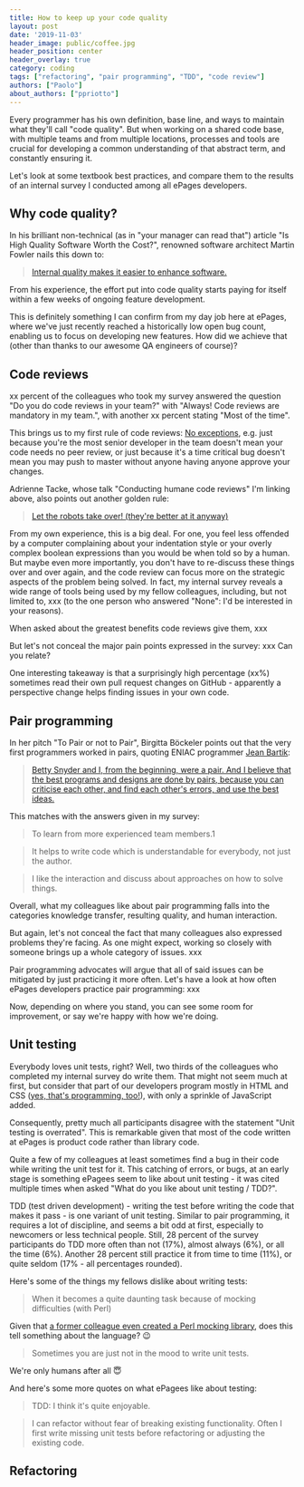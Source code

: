 ```yaml
---
title: How to keep up your code quality
layout: post
date: '2019-11-03'
header_image: public/coffee.jpg
header_position: center
header_overlay: true
category: coding
tags: ["refactoring", "pair programming", "TDD", "code review"]
authors: ["Paolo"]
about_authors: ["ppriotto"]
---
```


Every programmer has his own definition, base line, and ways to maintain what they'll call "code quality".
But when working on a shared code base, with multiple teams and from multiple locations, processes and tools are crucial
for developing a common understanding of that abstract term, and constantly ensuring it.

Let's look at some textbook best practices, and compare them to the results of an internal survey I conducted among all
ePages developers.

## Why code quality?

In his brilliant non-technical (as in "your manager can read that") article "Is High Quality Software Worth the Cost?",
renowned software architect Martin Fowler nails this down to:
> [Internal quality makes it easier to enhance software.](https://martinfowler.com/articles/is-quality-worth-cost.html#InternalQualityMakesItEasierToEnhanceSoftware)

From his experience, the effort put into code quality starts paying for itself within a few weeks of 
ongoing feature development.

This is definitely something I can confirm from my day job here at ePages, where we've just recently reached 
a historically low open bug count, enabling us to focus on developing new features.
How did we achieve that (other than thanks to our awesome QA engineers of course)? 

## Code reviews

xx percent of the colleagues who took my survey answered the question "Do you do code reviews in your team?" with 
"Always! Code reviews are mandatory in my team.", with another xx percent stating "Most of the time".

This brings us to my first rule of code reviews: 
[No exceptions](https://adriennetacke.github.io/conducting-humane-code-reviews/#/57), 
e.g. just because you're the most senior developer in the team doesn't mean your code needs no peer review, 
or just because it's a time critical bug doesn't mean you may push to master without anyone having anyone approve 
your changes.

Adrienne Tacke, whose talk "Conducting humane code reviews" I'm linking above, also points out another golden rule:
> [Let the robots take over! (they're better at it anyway)](https://adriennetacke.github.io/conducting-humane-code-reviews/#/24)

From my own experience, this is a big deal. For one, you feel less offended by a computer complaining about your indentation
style or your overly complex boolean expressions than you would be when told so by a human.
But maybe even more importantly, you don't have to re-discuss these things over and over again, and the code review can
focus more on the strategic aspects of the problem being solved.
In fact, my internal survey reveals a wide range of tools being used by my fellow colleagues, including, but not limited to,
xxx (to the one person who answered "None": I'd be interested in your reasons).

When asked about the greatest benefits code reviews give them, xxx

But let's not conceal the major pain points expressed in the survey: xxx Can you relate?

One interesting takeaway is that a surprisingly high percentage (xx%) sometimes read their own pull request changes 
on GitHub - apparently a perspective change helps finding issues in your own code.

## Pair programming

In her pitch "To Pair or not to Pair", Birgitta Böckeler points out that the very first programmers
worked in pairs, quoting ENIAC programmer [Jean Bartik](https://en.wikipedia.org/wiki/Jean_Bartik):
> [Betty Snyder and I, from the beginning, were a pair. And I believe that the best programs and designs are done by pairs, because you can criticise each other, and find each other's errors, and use the best ideas.](https://speakerdeck.com/birgitta410/to-pair-or-not-to-pair?slide=3)

This matches with the answers given in my survey:
> To learn from more experienced team members.1

> It helps to write code which is understandable for everybody, not just the author.

> I like the interaction and discuss about approaches on how to solve things.

Overall, what my colleagues like about pair programming falls into the categories knowledge transfer, resulting quality, and human interaction.

But again, let's not conceal the fact that many colleagues also expressed problems they're facing. As one might expect, working so closely with someone brings up a whole category of issues. xxx

Pair programming advocates will argue that all of said issues can be mitigated by just practicing it more often. Let's have a look at how often ePages developers practice pair programming: xxx 

Now, depending on where you stand, you can see some room for improvement, or say we're happy with how we're doing.

## Unit testing

Everybody loves unit tests, right? Well, two thirds of the colleagues who completed my internal survey do write them.
That might not seem much at first, but consider that part of our developers program mostly in HTML and CSS ([yes, that's programming, too!](../css-can-do-that-color-manipulation-for-the-fearless/)), with only a sprinkle of JavaScript added.

Consequently, pretty much all participants disagree with the statement "Unit testing is overrated".
This is remarkable given that most of the code written at ePages is product code rather than library code.

Quite a few of my colleagues at least sometimes find a bug in their code while writing the unit test for it.
This catching of errors, or bugs, at an early stage is something ePagees seem to like about unit testing - it was cited multiple times when asked "What do you like about unit testing / TDD?".  

TDD (test driven development) - writing the test before writing the code that makes it pass - is one variant of unit testing.
Similar to pair programming, it requires a lot of discipline, and seems a bit odd at first, especially to newcomers or less technical people. Still, 28 percent of the survey participants do TDD more often than not (17%), almost always (6%), or all the time (6%). Another 28 percent still practice it from time to time (11%), or quite seldom (17% - all percentages rounded).

Here's some of the things my fellows dislike about writing tests:

> When it becomes a quite daunting task because of mocking difficulties (with Perl)

Given that [a former colleague even created a Perl mocking library](../mockify-a-mocking-framework-for-perl/), does this tell something about the language? 😉 

> Sometimes you are just not in the mood to write unit tests.

We're only humans after all 😇

And here's some more quotes on what ePagees like about testing:

> TDD: I think it's quite enjoyable.

> I can refactor without fear of breaking existing functionality. Often I first write missing unit tests before refactoring or adjusting the existing code.

## Refactoring 

